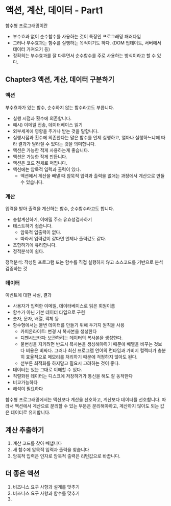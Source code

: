 # 액션, 계산, 데이터 - Part1

함수형 프로그래밍이란
- 부수효과 없이 순수함수를 사용하는 것이 특징인 프로그래밍 패러다임
- 그러나 부수효과는 함수를 실행하는 목적이기도 하다. (DOM 업데이트, 서버에서 데이터 가져오기 등)
- 정확히는 부수효과를 잘 다루면서 순수함수를 주로 사용하는 방식이라고 할 수 있다.


## Chapter3 액션, 계산, 데이터 구분하기

### 액션
부수효과가 있는 함수, 순수하지 않는 함수라고도 부릅니다.
- 실행 시점과 횟수에 의존합니다.
- 예시) 이메일 전송, 데이터베이스 읽기
- 외부세계에 영향을 주거나 받는 것을 말합니다.
- 실행시점과 횟수에 의존한다는 말은 함수를 언제 실행하고, 얼마나 실행하느냐에 따라 결과가 달라질 수 있다는 것을 의미합니다.
- 액션은 가능한 적게 사용하는게 좋습니다.
- 액션은 가능한 작게 만듭니다.
- 액션은 코드 전체로 퍼집니다.
- 액션에는 암묵적 입력과 출력이 있다.
  - 액션에서 계산을 빼낼 때 암묵적 입력과 출력을 없애는 과정에서 계산으로 만들 수 있습니다.


### 계산
입력을 받아 출력을 계산하는 함수, 순수함수라고도 합니다.
- 총합계산하기, 이에밀 주소 유효성검사하기
- 테스트하기 쉽습니다.
  - 암묵적 입출력이 없다.
  - 따라서 입력값이 같다면 언제나 출력값도 같다.
- 조합하기에 유리합니다.
- 정적분석이 쉽다.

정적분석: 작성된 프로그램 또는 함수를 직접 실행하지 않고 소스코드를 기반으로 분석 검증하는 것

### 데이터
이벤트에 대한 사실, 결과
- 사용자가 입력한 이메일, 데이터베이스로 읽은 회원이름
- 함수가 아닌 기본 데이터 타입으로 구현
- 숫자, 문자, 배열, 객체 등
- 함수형에서는 불변 데이터를 만들기 위해 두가지 원칙을 사용
  - 카피온라이트: 변경 시 복사본을 생성한다
  - 디펜시브카피: 보관하려는 데이터의 복사본을 생성한다.
  - 불변성을 지키려면 반드시 복사본을 생성해야하기 때문에 배열을 바꾸는 것보다 비용은 비싸다. 그러나 최신 프로그램 언어의 런타임과 가비지 컬렉터가 충분히 효율적으로 메모리를 처리하기 때문에 걱정하지 않아도 된다.
  - 섣부른 최적화를 하지말고 필요시 고려하는 것이 좋다.
- 데이터는 있는 그대로 이해할 수 있다.
- 직렬화된 데이터는 디스크에 저장하거가 통신을 해도 잘 동작한다
- 비교가능하다
- 해석이 필요하다


함수형 프로그래밍에서는
액션보다 계산을 선호하고,
계산보다 데이터를 선호합니다.
따라서 액션에서 계산으로 분리할 수 있는 부분은 분리해야하고,
계산하지 않아도 되는 값은 데이터로 유지합니다.


## 계산 추출하기
1. 계산 코드를 찾아 빼냅니다
2. 새 함수에 암묵적 입력과 출력을 찾습니다
3. 암묵적 입력은 인자로 암묵적 출력은 리턴값으로 바꿉니다.

## 더 좋은 액션
1. 비즈니스 요구 사항과 설계를 맞추기
2. 비즈니스 요구 사항과 함수를 맞추기
3. 
